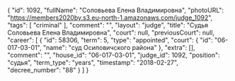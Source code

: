 {
    "id": 1092,
    "fullName": "Соловьева Елена Владимировна",
    "photoURL": "https://members2020by.s3.eu-north-1.amazonaws.com/judge_1092",
    "tags": [
        "criminal"
    ],
    "comment": "",
    "layout": "judge",
    "title": "Судья Соловьева Елена Владимировна",
    "court": null,
    "previousCourt": null,
    "career": [
        {
            "id": 58306,
            "term": 5,
            "type": "appointed",
            "court": {
                "id": "06-017-03-01",
                "name": "суд Осиповичского района"
            },
            "extra": [],
            "comment": "",
            "house_id": "06-017-03-01",
            "judge_id": 1092,
            "position": "судья",
            "term_type": "years",
            "timestamp": "2018-02-27",
            "decree_number": "88"
        }
    ]
}